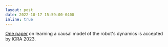 ```yaml
---
layout: post
date: 2022-10-17 15:59:00-0400
inline: true
---
```

[One paper](https://arxiv.org/pdf/2210.08679) on learning a causal model of the robot's dynamics is accepted by ICRA 2023.